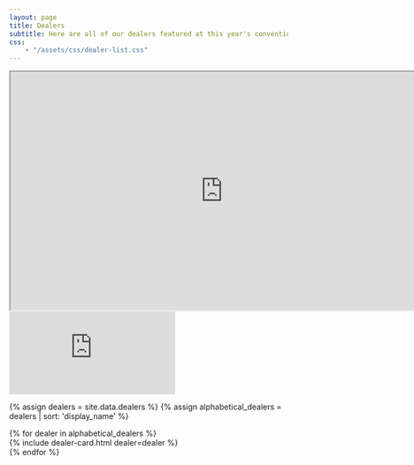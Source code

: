 ```yaml
---
layout: page
title: Dealers
subtitle: Here are all of our dealers featured at this year's convention!
css:
    - "/assets/css/dealer-list.css"
---
```


<iframe
    src="https://player.twitch.tv/?channel=fursquared&parent=fursquared.com&parent=dev.fursquared.com"
    width="768"
    height="432"
    allowfullscreen="true">
</iframe>

<div class="chat-feed">
    <iframe src="https://titanembeds.com/embed/737134155028103238?defaultchannel=737134155028103238" frameborder="0"></iframe>
</div>

{% assign dealers = site.data.dealers %}
{% assign alphabetical_dealers = dealers | sort: 'display_name' %}

<div class="dealer-list-container">
{% for dealer in alphabetical_dealers %}
    <div class="dealer-card-container">
        {% include dealer-card.html dealer=dealer %}
    </div>
{% endfor %}
</div>
